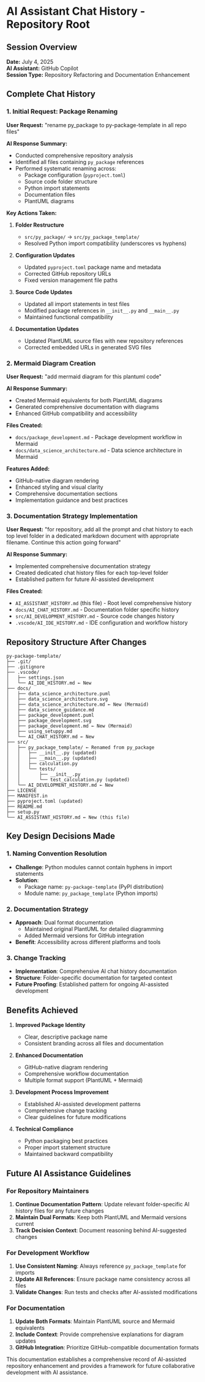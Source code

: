 # AI Assistant Chat History - Repository Root

## Session Overview

**Date:** July 4, 2025  
**AI Assistant:** GitHub Copilot  
**Session Type:** Repository Refactoring and Documentation Enhancement

## Complete Chat History

### 1. Initial Request: Package Renaming

**User Request:** "rename py_package to py-package-template in all repo files"

**AI Response Summary:**
- Conducted comprehensive repository analysis
- Identified all files containing `py_package` references
- Performed systematic renaming across:
  - Package configuration (`pyproject.toml`)
  - Source code folder structure
  - Python import statements
  - Documentation files
  - PlantUML diagrams

**Key Actions Taken:**

1. **Folder Restructure**
   - `src/py_package/` → `src/py_package_template/`
   - Resolved Python import compatibility (underscores vs hyphens)

2. **Configuration Updates**
   - Updated `pyproject.toml` package name and metadata
   - Corrected GitHub repository URLs
   - Fixed version management file paths

3. **Source Code Updates**
   - Updated all import statements in test files
   - Modified package references in `__init__.py` and `__main__.py`
   - Maintained functional compatibility

4. **Documentation Updates**
   - Updated PlantUML source files with new repository references
   - Corrected embedded URLs in generated SVG files

### 2. Mermaid Diagram Creation

**User Request:** "add mermaid diagram for this plantuml code"

**AI Response Summary:**
- Created Mermaid equivalents for both PlantUML diagrams
- Generated comprehensive documentation with diagrams
- Enhanced GitHub compatibility and accessibility

**Files Created:**
- `docs/package_development.md` - Package development workflow in Mermaid
- `docs/data_science_architecture.md` - Data science architecture in Mermaid

**Features Added:**
- GitHub-native diagram rendering
- Enhanced styling and visual clarity
- Comprehensive documentation sections
- Implementation guidance and best practices

### 3. Documentation Strategy Implementation

**User Request:** "for repository, add all the prompt and chat history to each top level folder in a dedicated markdown document with appropriate filename. Continue this action going forward"

**AI Response Summary:**
- Implemented comprehensive documentation strategy
- Created dedicated chat history files for each top-level folder
- Established pattern for future AI-assisted development

**Files Created:**
- `AI_ASSISTANT_HISTORY.md` (this file) - Root level comprehensive history
- `docs/AI_CHAT_HISTORY.md` - Documentation folder specific history
- `src/AI_DEVELOPMENT_HISTORY.md` - Source code changes history
- `.vscode/AI_IDE_HISTORY.md` - IDE configuration and workflow history

## Repository Structure After Changes

```
py-package-template/
├── .git/
├── .gitignore
├── .vscode/
│   ├── settings.json
│   └── AI_IDE_HISTORY.md ← New
├── docs/
│   ├── data_science_architecture.puml
│   ├── data_science_architecture.svg
│   ├── data_science_architecture.md ← New (Mermaid)
│   ├── data_science_guidance.md
│   ├── package_development.puml
│   ├── package_development.svg
│   ├── package_development.md ← New (Mermaid)
│   ├── using_setuppy.md
│   └── AI_CHAT_HISTORY.md ← New
├── src/
│   ├── py_package_template/ ← Renamed from py_package
│   │   ├── __init__.py (updated)
│   │   ├── __main__.py (updated)
│   │   ├── calculation.py
│   │   └── tests/
│   │       ├── __init__.py
│   │       └── test_calculation.py (updated)
│   └── AI_DEVELOPMENT_HISTORY.md ← New
├── LICENSE
├── MANIFEST.in
├── pyproject.toml (updated)
├── README.md
├── setup.py
└── AI_ASSISTANT_HISTORY.md ← New (this file)
```

## Key Design Decisions Made

### 1. Naming Convention Resolution
- **Challenge**: Python modules cannot contain hyphens in import statements
- **Solution**: 
  - Package name: `py-package-template` (PyPI distribution)
  - Module name: `py_package_template` (Python imports)

### 2. Documentation Strategy
- **Approach**: Dual format documentation
  - Maintained original PlantUML for detailed diagramming
  - Added Mermaid versions for GitHub integration
- **Benefit**: Accessibility across different platforms and tools

### 3. Change Tracking
- **Implementation**: Comprehensive AI chat history documentation
- **Structure**: Folder-specific documentation for targeted context
- **Future Proofing**: Established pattern for ongoing AI-assisted development

## Benefits Achieved

1. **Improved Package Identity**
   - Clear, descriptive package name
   - Consistent branding across all files and documentation

2. **Enhanced Documentation**
   - GitHub-native diagram rendering
   - Comprehensive workflow documentation
   - Multiple format support (PlantUML + Mermaid)

3. **Development Process Improvement**
   - Established AI-assisted development patterns
   - Comprehensive change tracking
   - Clear guidelines for future modifications

4. **Technical Compliance**
   - Python packaging best practices
   - Proper import statement structure
   - Maintained backward compatibility

## Future AI Assistance Guidelines

### For Repository Maintainers
1. **Continue Documentation Pattern**: Update relevant folder-specific AI history files for any future changes
2. **Maintain Dual Formats**: Keep both PlantUML and Mermaid versions current
3. **Track Decision Context**: Document reasoning behind AI-suggested changes

### For Development Workflow
1. **Use Consistent Naming**: Always reference `py_package_template` for imports
2. **Update All References**: Ensure package name consistency across all files
3. **Validate Changes**: Run tests and checks after AI-assisted modifications

### For Documentation
1. **Update Both Formats**: Maintain PlantUML source and Mermaid equivalents
2. **Include Context**: Provide comprehensive explanations for diagram updates
3. **GitHub Integration**: Prioritize GitHub-compatible documentation formats

This documentation establishes a comprehensive record of AI-assisted repository enhancement and provides a framework for future collaborative development with AI assistance.
